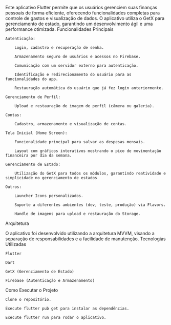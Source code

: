 Este aplicativo Flutter permite que os usuários gerenciem suas finanças pessoais de forma eficiente, oferecendo funcionalidades completas para controle de gastos e visualização de dados. O aplicativo utiliza o GetX para gerenciamento de estado, garantindo um desenvolvimento ágil e uma performance otimizada.
Funcionalidades Principais

    Autenticação:

        Login, cadastro e recuperação de senha.

        Armazenamento seguro de usuários e acessos no Firebase.

        Comunicação com um servidor externo para autenticação.

        Identificação e redirecionamento do usuário para as funcionalidades do app.

        Restauração automática do usuário que já fez login anteriormente.

    Gerenciamento de Perfil:

        Upload e restauração de imagem de perfil (câmera ou galeria).

    Contas:

        Cadastro, armazenamento e visualização de contas.

    Tela Inicial (Home Screen):

        Funcionalidade principal para salvar as despesas mensais.

        Layout com gráficos interativos mostrando o pico de movimentação financeira por dia da semana.

    Gerenciamento de Estado:

        Utilização do GetX para todos os módulos, garantindo reatividade e simplicidade no gerenciamento de estados

    Outros:

        Launcher Icons personalizados.

        Suporte a diferentes ambientes (dev, teste, produção) via Flavors.

        Handle de imagens para upload e restauração do Storage.

Arquitetura

O aplicativo foi desenvolvido utilizando a arquitetura MVVM, visando a separação de responsabilidades e a facilidade de manutenção.
Tecnologias Utilizadas

    Flutter

    Dart

    GetX (Gerenciamento de Estado)

    Firebase (Autenticação e Armazenamento)

Como Executar o Projeto

    Clone o repositório.

    Execute flutter pub get para instalar as dependências.

    Execute flutter run para rodar o aplicativo.
